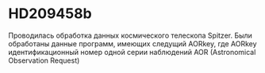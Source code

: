 # HD209458b
Проводилась обработка данных космического телескопа Spitzer. Были обработаны данные программ, имеющих следущий AORkey, где AORkey идентификационный номер одной серии наблюдений AOR (Astronomical Observation Request)
